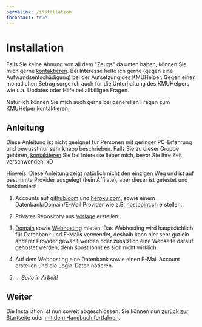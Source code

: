 ```yaml
---
permalink: /installation
fbcontact: true
---
```


# Installation

Falls Sie keine Ahnung von all dem "Zeugs" da unten haben, können Sie mich gerne [kontaktieren](<{{ site.kontakt_url }}>). Bei Interesse helfe ich gerne (gegen eine Aufwandsentschädigung) bei der Aufsetzung des KMUHelper. Gegen einen monatlichen Betrag sorge ich auch für die Unterhaltung des KMUHelpers wie u.a. Updates oder Hilfe bei allfälligen Fragen.

Natürlich können Sie mich auch gerne bei generellen Fragen zum KMUHelper [kontaktieren](<{{ site.kontakt_url }}>).

## Anleitung

Diese Anleitung ist nicht geeignet für Personen mit geringer PC-Erfahrung und bewusst nur sehr knapp beschrieben. Falls Sie zu dieser Gruppe gehören, [kontaktieren](<{{ site.kontakt_url }}>) Sie bei Interesse lieber mich, bevor Sie Ihre Zeit verschwenden. xD

Hinweis: Diese Anleitung zeigt natürlich nicht den einzigen Weg und ist auf bestimmte Provider ausgelegt (kein Affilate), aber dieser ist getestet und funktioniert!

1. Accounts auf [github.com](https://github.com/join) und [heroku.com](https://signup.heroku.com/), sowie einem Datenbank/Domain/E-Mail Provider wie z.B. [hostpoint.ch](https://hostpoint.ch) erstellen.

2. Privates Repository aus [Vorlage](https://github.com/rafaelurben/djangoproject-template-kmuhelper-heroku/generate) erstellen.

3. [Domain](https://www.hostpoint.ch/domains/domains.html) sowie [Webhosting](https://www.hostpoint.ch/webhosting/webhosting-angebote.html) mieten. Das Webhosting wird hauptsächlich für Datenbank und E-Mails verwendet, deshalb kann hier sehr gut ein anderer Provider gewählt werden oder zusätzlich eine Webseite darauf gehostet werden, denn sonst lohnt es sich nicht wirklich.

4. Auf dem Webhosting eine Datenbank sowie einen E-Mail Account erstellen und die Login-Daten notieren.

5. ... *Seite in Arbeit!*

## Weiter

Die Installation ist nun soweit abgeschlossen. Sie können nun [zurück zur Startseite](./README.md) oder [mit dem Handbuch fortfahren](manual/README.md).
